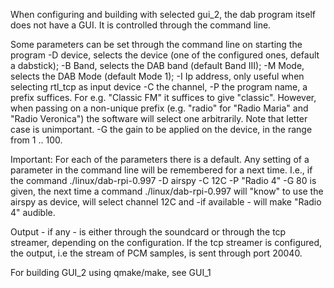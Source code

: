 

When configuring and building with selected gui_2,
the dab program itself does not have a GUI.
It is controlled through the command line.

Some parameters can be set through the command line on starting the program
-D device, selects the device (one of the configured ones, default a dabstick);
-B Band, selects the DAB band (default Band III);
-M Mode, selects the DAB Mode (default Mode 1);
-I Ip address, only useful when selecting rtl_tcp as input device
-C the channel,
-P the program name, a prefix suffices. For e.g. "Classic FM" it suffices
to give "classic". However, when passing on a non-unique prefix (e.g. "radio" for "Radio Maria" and "Radio Veronica") the software will select one arbitrarily. Note that letter case is unimportant.
-G the gain to be applied on the device, in the range from 1 .. 100.

Important:
For each of the parameters there is a default. Any setting of a parameter
in the command line will be remembered for a next time.
I.e., if the command
	./linux/dab-rpi-0.997 -D airspy -C 12C -P "Radio 4" -G 80
is given, the next time a command
	./linux/dab-rpi-0.997
will "know" to use the airspy as device, will select channel 12C and -if available - will make "Radio 4" audible.

Output - if any - is either through the soundcard or through the tcp streamer,
depending on the configuration.
If the tcp streamer is configured, the output, i.e the stream of PCM samples, is sent through port 20040.

For building GUI_2 using qmake/make, see GUI_1

